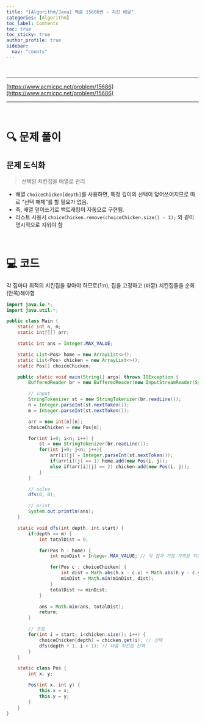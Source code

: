 ```yaml
---
title: "[Algorithm/Java] 백준 15686번 - 치킨 배달"
categories: [Algorithm]
toc_label: Contents
toc: true
toc_sticky: true
author_profile: true
sidebar:
  nav: "counts"
---
```


<br>

---

[https://www.acmicpc.net/problem/15686](https://www.acmicpc.net/problem/15686)

---

<br>

# 🔍 문제 풀이

## 문제 도식화

> 선택된 치킨집을 배열로 관리

- 배열 `choiceChicken[depth]`를 사용하면, 특정 깊이의 선택이 덮어쓰여지므로 따로 “선택 해제”를 할 필요가 없음.
- 즉, 배열 덮어쓰기로 백트래킹이 자동으로 구현됨.
- 리스트 사용시 `choiceChicken.remove(choiceChicken.size() - 1);` 와 같이 명시적으로 지워야 함

<br>

# 💻 코드

각 집마다 최적의 치킨집을 찾아야 하므로(1:n), 집을 고정하고 (바깥) 치킨집들을 순회 (안쪽)해야함

```java
import java.io.*;
import java.util.*;

public class Main {
    static int n, m;
    static int[][] arr;

    static int ans = Integer.MAX_VALUE;

    static List<Pos> home = new ArrayList<>();
    static List<Pos> chicken = new ArrayList<>();
    static Pos[] choiceChicken;

    public static void main(String[] args) throws IOException {
        BufferedReader br = new BufferedReader(new InputStreamReader(System.in));

        // input
        StringTokenizer st = new StringTokenizer(br.readLine());
        n = Integer.parseInt(st.nextToken());
        m = Integer.parseInt(st.nextToken());

        arr = new int[n][n];
        choiceChicken = new Pos[m];

        for(int i=0; i<n; i++) {
            st = new StringTokenizer(br.readLine());
            for(int j=0; j<n; j++){
                arr[i][j] = Integer.parseInt(st.nextToken());
                if(arr[i][j] == 1) home.add(new Pos(i, j));
                else if(arr[i][j] == 2) chicken.add(new Pos(i, j));
            }
        }

        // solve
        dfs(0, 0);

        // print
        System.out.println(ans);
    }

    static void dfs(int depth, int start) {
        if(depth == m) {
            int totalDist = 0;

            for(Pos h : home) {
                int minDist = Integer.MAX_VALUE; // 각 집과 가장 가까운 치킨집 거리

                for(Pos c : choiceChicken) {
                    int dist = Math.abs(h.x - c.x) + Math.abs(h.y - c.y);
                    minDist = Math.min(minDist, dist);
                }
                totalDist += minDist;
            }

            ans = Math.min(ans, totalDist);
            return;
        }

        // 조합
        for(int i = start; i<chicken.size(); i++) {
            choiceChicken[depth] = chicken.get(i); // 선택
            dfs(depth + 1, i + 1); // 다음 치킨집 선택
        }
    }

    static class Pos {
        int x, y;

        Pos(int x, int y) {
            this.x = x;
            this.y = y;
        }
    }
}
```

<br>
